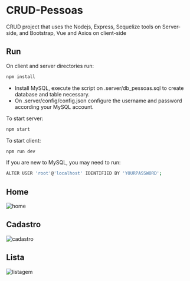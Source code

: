 # CRUD-Pessoas
CRUD project that uses the Nodejs, Express, Sequelize tools on Server-side, and Bootstrap, Vue and Axios on client-side

## Run
On client and server directories run:
```bash
npm install
```
- Install MySQL, execute the script on .server/db_pessoas.sql to create database and table necessary.
- On .server/config/config.json configure the username and password according your MySQL account.

To start server:
```bash
npm start
```
To start client:
```bash
npm run dev
```
If you are new to MySQL, you may need to run:
```bash
ALTER USER 'root'@'localhost' IDENTIFIED BY 'YOURPASSWORD';
```

## Home
![home](https://user-images.githubusercontent.com/25726264/56155114-86064d00-5f90-11e9-93ba-8924ecadb99b.png)

## Cadastro
![cadastro](https://user-images.githubusercontent.com/25726264/56155148-97e7f000-5f90-11e9-99ea-82c4000e39eb.png)

## Lista
![listagem](https://user-images.githubusercontent.com/25726264/56155162-a504df00-5f90-11e9-9238-ef9912491342.png)
